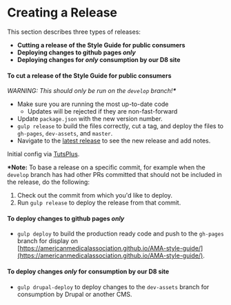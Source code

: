 # Creating a Release

This section describes three types of releases:

- **Cutting a release of the Style Guide for public consumers**
- **Deploying changes to github pages _only_**
- **Deploying changes for _only_ consumption by our D8 site**

#### To cut a release of the Style Guide for public consumers

_WARNING: This should only be run on the `develop` branch!**\***_

- Make sure you are running the most up-to-date code
  - Updates will be rejected if they are non-fast-forward
- Update `package.json` with the new version number.
- `gulp release` to build the files correctly, cut a tag, and deploy the files to `gh-pages`, `dev-assets`, and `master`.
- Navigate to the [latest release](https://github.com/AmericanMedicalAssociation/AMA-style-guide/releases) to see the new release and add notes.

Initial config via [TutsPlus](https://webdesign.tutsplus.com/tutorials/combining-pattern-lab-with-gulp-for-improved-workflow--cms-22187).

**\*Note:** To base a release on a specific commit, for example when the `develop` branch has had other PRs committed that should not be included in the release, do the following:

1. Check out the commit from which you'd like to deploy.
2. Run `gulp release` to deploy the release from that commit.

#### To deploy changes to github pages _only_

- `gulp deploy` to build the production ready code and push to the `gh-pages` branch for display on [https://americanmedicalassociation.github.io/AMA-style-guide/](https://americanmedicalassociation.github.io/AMA-style-guide/).

#### To deploy changes _only_ for consumption by our D8 site

- `gulp drupal-deploy` to deploy changes to the `dev-assets` branch for consumption by Drupal or another CMS.
